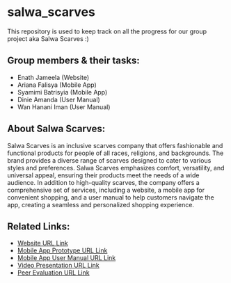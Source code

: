 # salwa_scarves
This repository is used to keep track on all the progress for our group project aka Salwa Scarves :)

## Group members & their tasks:
- Enath Jameela (Website)
- Ariana Falisya (Mobile App)
- Syamimi Batrisyia (Mobile App)
- Dinie Amanda (User Manual)
- Wan Hanani Iman (User Manual)

## About Salwa Scarves:
Salwa Scarves is an inclusive scarves company that offers fashionable and functional products for people of all races, religions, and backgrounds. The brand provides a diverse range of scarves designed to cater to various styles and preferences. Salwa Scarves emphasizes comfort, versatility, and universal appeal, ensuring their products meet the needs of a wide audience. In addition to high-quality scarves, the company offers a comprehensive set of services, including a website, a mobile app for convenient shopping, and a user manual to help customers navigate the app, creating a seamless and personalized shopping experience.

## Related Links:
- [Website URL Link](https://enathjameela.wixsite.com/salwascarvess)
- [Mobile App Prototype URL Link](https://www.figma.com/proto/ebk0lpMTsXZn2eFmnbMKxa/Salwa-Scarves?node-id=18-2&node-type=canvas&t=bzPwQJf4efmHjnmC-0&scaling=scale-down&content-scaling=fixed&page-id=0%3A1&starting-point-node-id=18%3A2)
- [Mobile App User Manual URL Link](https://www.canva.com/design/DAGQtM0JTpU/VCFbJUB5_lYS26yqh-Pimw/view?utm_content=DAGQtM0JTpU&utm_campaign=designshare&utm_medium=link&utm_source=editor#1)
- [Video Presentation URL Link](https://drive.google.com/file/d/1a44N6EMi5yZwatiP1PYFuZVkrD8xzvGG/view?usp=sharing)
- [Peer Evaluation URL Link](https://mmuedumy-my.sharepoint.com/:x:/r/personal/ariana_falisya_aidy_student_mmu_edu_my/Documents/Peer%20evaluation.xlsx?d=w8dc70ed513d14d8fa027cd02277cd759&csf=1&web=1&e=ZPQ77J)

